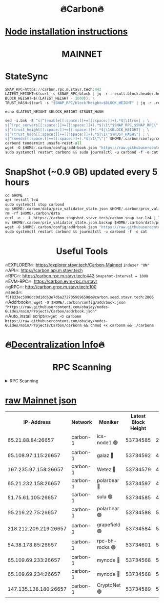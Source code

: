 <h1 align="center"> 🔥Carbon🔥</h1>

[Node installation instructions](https://github.com/obajay/nodes-Guides/tree/main/Projects/Carbon)
=
<h1 align="center"> MAINNET</h1>

# StateSync
```python
SNAP_RPC=https://carbon.rpc.m.stavr.tech:443
LATEST_HEIGHT=$(curl -s $SNAP_RPC/block | jq -r .result.block.header.height); \
BLOCK_HEIGHT=$((LATEST_HEIGHT - 1000)); \
TRUST_HASH=$(curl -s "$SNAP_RPC/block?height=$BLOCK_HEIGHT" | jq -r .result.block_id.hash)

echo $LATEST_HEIGHT $BLOCK_HEIGHT $TRUST_HASH

sed -i.bak -E "s|^(enable[[:space:]]+=[[:space:]]+).*$|\1true| ; \
s|^(rpc_servers[[:space:]]+=[[:space:]]+).*$|\1\"$SNAP_RPC,$SNAP_RPC\"| ; \
s|^(trust_height[[:space:]]+=[[:space:]]+).*$|\1$BLOCK_HEIGHT| ; \
s|^(trust_hash[[:space:]]+=[[:space:]]+).*$|\1\"$TRUST_HASH\"| ; \
s|^(seeds[[:space:]]+=[[:space:]]+).*$|\1\"\"|" $HOME/.carbon/config/config.toml
carbond tendermint unsafe-reset-all
wget -O $HOME/.carbon/config/addrbook.json "https://raw.githubusercontent.com/obajay/nodes-Guides/main/Projects/Carbon/addrbook.json"
sudo systemctl restart carbond && sudo journalctl -u carbond -f -o cat
```
# SnapShot (~0.9 GB) updated every 5 hours
```python
cd $HOME
apt install lz4
sudo systemctl stop carbond
cp $HOME/.carbon/data/priv_validator_state.json $HOME/.carbon/priv_validator_state.json.backup
rm -rf $HOME/.carbon/data
curl -o - -L https://carbon.snapshot.stavr.tech/carbon-snap.tar.lz4 | lz4 -c -d - | tar -x -C $HOME/.carbon --strip-components 2
mv $HOME/.carbon/priv_validator_state.json.backup $HOME/.carbon/data/priv_validator_state.json
wget -O $HOME/.carbon/config/addrbook.json "https://raw.githubusercontent.com/obajay/nodes-Guides/main/Projects/Carbon/addrbook.json"
sudo systemctl restart carbond && journalctl -u carbond -f -o cat
```

 <h1 align="center"> Useful Tools</h1>

🔥EXPLORER🔥:     https://explorer.stavr.tech/Carbon-Mainnet        `Indexer "ON"` \
🔥API🔥:          https://carbon.api.m.stavr.tech \
🔥RPC🔥:          https://carbon.rpc.m.stavr.tech:443              `Snapshot-interval = 1000` \
🔥EVM-RPC🔥:      https://carbon.evm-rpc.m.stavr \
🔥gRPC🔥:         http://carbon.grpc.m.stavr.tech:100 \
🔥seed🔥:      `f5f833ec5096dc9d1dd63e7d6a2727059696590e@carbon.seed.stavr.tech:2006` \
🔥Addrbook🔥:  `wget -O $HOME/.carbon/config/addrbook.json "https://raw.githubusercontent.com/obajay/nodes-Guides/main/Projects/Carbon/addrbook.json"` \
🔥Auto_install script🔥:`wget -O carbonm https://raw.githubusercontent.com/obajay/nodes-Guides/main/Projects/Carbon/carbonm && chmod +x carbonm && ./carbonm`

🔥[Decentralization Info](https://github.com/obajay/StateSync-snapshots/tree/main/Projects/Carbon/Decentralization)🔥
=
<h1 align="center"> RPC Scanning</h1>

<details>
<summary>RPC Scanning</summary>

<h2 align="center"> We scan nodes in real time every 4 hours. And we provide the final result of RPC endpoints.
We cannot influence the operation of these nodes in any way. </h2>


```python
If Voting Power is higher than 0 --> then the Node is a validator of the network and may be subject to attack and be a potential threat to the chain.
```
```python
We marked such validators with a red symbol
```

</details>

[raw Mainnet json](https://rpc-check.carbonm.stavr.tech/carbonm/rpc-carbonm-result.json)
=


<table><tr><th>IP-Address</th><th>Network</th><th>Moniker</th><th>Latest Block Height</th><th>Earliest Block Height</th><th>Catching Up</th><th>Tx Index</th><th>Voting Power</th><th>Scan Time</th></tr><tr><td>65.21.88.84:26657</td><td>carbon-1</td><td>ics-node1 🟢</td><td>53734585</td><td>21164241</td><td>False</td><td>off</td><td>0</td><td>2024-02-16T04:20:10.112871091UTC</td></tr><tr><td>65.108.97.115:26657</td><td>carbon-1</td><td>galaz 🔴</td><td>53734592</td><td>47374001</td><td>False</td><td>on</td><td>11241144504</td><td>2024-02-16T04:20:18.969210242UTC</td></tr><tr><td>167.235.97.158:26657</td><td>carbon-1</td><td>Wetez 🔴</td><td>53734579</td><td>48067570</td><td>False</td><td>on</td><td>1343099654</td><td>2024-02-16T04:19:48.923813239UTC</td></tr><tr><td>65.21.232.158:26657</td><td>carbon-1</td><td>polarbear 🔴</td><td>53734597</td><td>48126001</td><td>False</td><td>on</td><td>10427563233</td><td>2024-02-16T04:20:29.551435844UTC</td></tr><tr><td>51.75.61.105:26657</td><td>carbon-1</td><td>sulu 🟢</td><td>53734585</td><td>48742001</td><td>False</td><td>on</td><td>0</td><td>2024-02-16T04:20:03.162228784UTC</td></tr><tr><td>95.216.22.75:26657</td><td>carbon-1</td><td>polarbear 🟢</td><td>53734588</td><td>52338001</td><td>False</td><td>on</td><td>0</td><td>2024-02-16T04:20:07.655811697UTC</td></tr><tr><td>218.212.209.219:26657</td><td>carbon-1</td><td>grapefield 🟢</td><td>53734584</td><td>52371001</td><td>False</td><td>on</td><td>0</td><td>2024-02-16T04:20:00.774810445UTC</td></tr><tr><td>54.38.178.85:26657</td><td>carbon-1</td><td>rpc-bh-rocks 🟢</td><td>53734601</td><td>53130001</td><td>False</td><td>on</td><td>0</td><td>2024-02-16T04:20:36.080969579UTC</td></tr><tr><td>65.109.69.233:26657</td><td>carbon-1</td><td>mynode 🔴</td><td>53734568</td><td>53160001</td><td>False</td><td>off</td><td>8764742892</td><td>2024-02-16T04:19:29.719984972UTC</td></tr><tr><td>65.109.69.234:26657</td><td>carbon-1</td><td>mynode 🔴</td><td>53734568</td><td>53160001</td><td>False</td><td>off</td><td>12822183602</td><td>2024-02-16T04:19:30.113311393UTC</td></tr><tr><td>147.135.138.180:26657</td><td>carbon-1</td><td>CryptoNet 🟢</td><td>53734589</td><td>53567001</td><td>False</td><td>on</td><td>0</td><td>2024-02-16T04:20:10.455359259UTC</td></tr></table>

